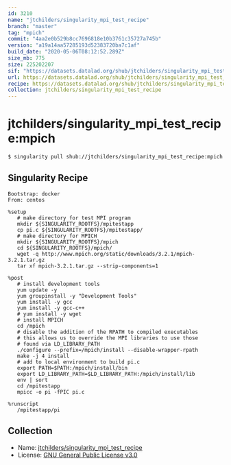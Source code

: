 ```yaml
---
id: 3210
name: "jtchilders/singularity_mpi_test_recipe"
branch: "master"
tag: "mpich"
commit: "4aa2e0b529b8cc7696818e10b3761c35727a745b"
version: "a19a14aa57285193d52383720ba7c1af"
build_date: "2020-05-06T08:12:52.289Z"
size_mb: 775
size: 225202207
sif: "https://datasets.datalad.org/shub/jtchilders/singularity_mpi_test_recipe/mpich/2020-05-06-4aa2e0b5-a19a14aa/a19a14aa57285193d52383720ba7c1af.simg"
url: https://datasets.datalad.org/shub/jtchilders/singularity_mpi_test_recipe/mpich/2020-05-06-4aa2e0b5-a19a14aa/
recipe: https://datasets.datalad.org/shub/jtchilders/singularity_mpi_test_recipe/mpich/2020-05-06-4aa2e0b5-a19a14aa/Singularity
collection: jtchilders/singularity_mpi_test_recipe
---
```


# jtchilders/singularity_mpi_test_recipe:mpich

```bash
$ singularity pull shub://jtchilders/singularity_mpi_test_recipe:mpich
```

## Singularity Recipe

```singularity
Bootstrap: docker
From: centos

%setup
   # make directory for test MPI program
   mkdir ${SINGULARITY_ROOTFS}/mpitestapp
   cp pi.c ${SINGULARITY_ROOTFS}/mpitestapp/
   # make directory for MPICH
   mkdir ${SINGULARITY_ROOTFS}/mpich
   cd ${SINGULARITY_ROOTFS}/mpich/
   wget -q http://www.mpich.org/static/downloads/3.2.1/mpich-3.2.1.tar.gz
   tar xf mpich-3.2.1.tar.gz --strip-components=1

%post
   # install development tools
   yum update -y
   yum groupinstall -y "Development Tools"
   yum install -y gcc
   yum install -y gcc-c++
   # yum install -y wget
   # install MPICH
   cd /mpich
   # disable the addition of the RPATH to compiled executables
   # this allows us to override the MPI libraries to use those
   # found via LD_LIBRARY_PATH
   ./configure --prefix=/mpich/install --disable-wrapper-rpath
   make -j 4 install
   # add to local environment to build pi.c
   export PATH=$PATH:/mpich/install/bin
   export LD_LIBRARY_PATH=$LD_LIBRARY_PATH:/mpich/install/lib
   env | sort
   cd /mpitestapp
   mpicc -o pi -fPIC pi.c

%runscript
   /mpitestapp/pi
```

## Collection

 - Name: [jtchilders/singularity_mpi_test_recipe](https://github.com/jtchilders/singularity_mpi_test_recipe)
 - License: [GNU General Public License v3.0](https://api.github.com/licenses/gpl-3.0)

